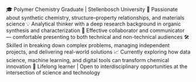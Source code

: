 🎓 Polymer Chemistry Graduate | Stellenbosch University
🧪 Passionate about synthetic chemistry, structure–property relationships, and materials science
💡 Analytical thinker with a deep research background in organic synthesis and characterization
🤝 Effective collaborator and communicator — comfortable presenting to both technical and non-technical audiences
🛠️ Skilled in breaking down complex problems, managing independent projects, and delivering real-world solutions
📈 Currently exploring how data science, machine learning, and digital tools can transform chemical innovation
🌱 Lifelong learner | Open to interdisciplinary opportunities at the intersection of science and technology
